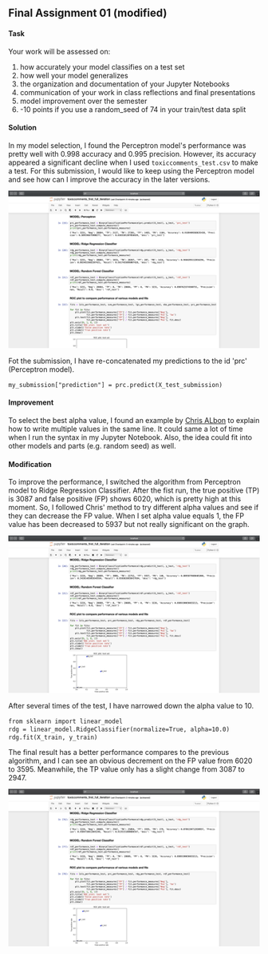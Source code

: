 ## Final Assignment 01 (modified)

#### Task
Your work will be assessed on: 
1. how accurately your model classifies on a test set
2. how well your model generalizes
3. the organization and documentation of your Jupyter Notebooks
4. communication of your work in class reflections and final presentations
5. model improvement over the semester
6. -10 points if you use a random_seed of 74 in your train/test data split

#### Solution
In my model selection, I found the Perceptron model's performance was pretty well with 0.998 accuracy and 0.995 precision. However, its accuracy appeared a significant decline when I used `toxiccomments_test.csv` to make a test. For this submission, I would like to keep using the Perceptron model and see how can I improve the accuracy in the later versions.

<img src="https://github.com/yujunmjiang/machine-learning-spring-20/blob/master/final_assignment_1/image/Screen%20Shot%202020-03-25%20at%201.39.58%20PM.png">

Fot the submission, I have re-concatenated my predictions to the id 'prc' (Perceptron model).

```
my_submission["prediction"] = prc.predict(X_test_submission)
```

#### Improvement
To select the best alpha value, I found an example by [Chris ALbon](https://chrisalbon.com/machine_learning/linear_regression/selecting_best_alpha_value_in_ridge_regression/) to explain how to write multiple values in the same line. It could same a lot of time when I run the syntax in my Jupyter Notebook. Also, the idea could fit into other models and parts (e.g. random seed) as well.

#### Modification
To improve the performance, I switched the algorithm from Perceptron model to Ridge Regression Classifier. After the fist run, the true positive (TP) is 3087 and false positive (FP) shows 6020, which is pretty high at this moment. So, I followed Chris' method to try different alpha values and see if they can decrease the FP value. When I set alpha value equals 1, the FP value has been decreased to 5937 but not really significant on the graph.

<img src="https://github.com/yujunmjiang/machine-learning-spring-20/blob/master/final_assignment_1_optional_iteration_2/image/Screen%20Shot%202020-04-06%20at%201.42.04%20PM.png">

After several times of the test, I have narrowed down the alpha value to 10.

```
from sklearn import linear_model
rdg = linear_model.RidgeClassifier(normalize=True, alpha=10.0)
rdg.fit(X_train, y_train)
```

The final result has a better performance compares to the previous algorithm, and I can see an obvious decrement on the FP value from 6020 to 3595. Meanwhile, the TP value only has a slight change from 3087 to 2947.


<img src="https://github.com/yujunmjiang/machine-learning-spring-20/blob/master/final_assignment_1_optional_iteration_2/image/Screen%20Shot%202020-04-18%20at%207.47.05%20PM.png">
